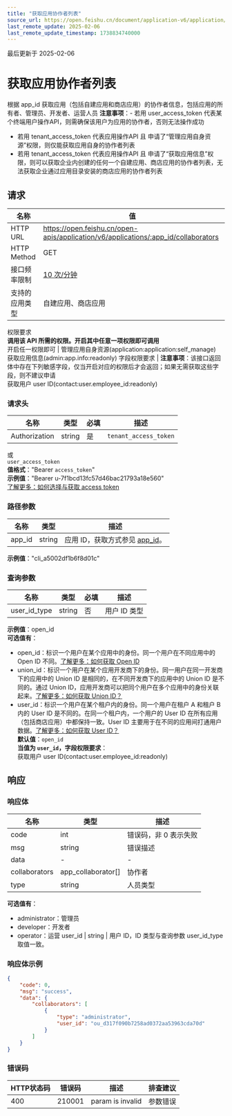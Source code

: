 ```yaml
---
title: "获取应用协作者列表"
source_url: https://open.feishu.cn/document/application-v6/application/get-3
last_remote_update: 2025-02-06
last_remote_update_timestamp: 1738834740000
---
```

最后更新于 2025-02-06

# 获取应用协作者列表

根据 app_id 获取应用（包括自建应用和商店应用）的协作者信息，包括应用的所有者、管理员、开发者、运营人员
**注意事项**：- 若用 user_access_token 代表某个终端用户操作API，则需确保该用户为应用的协作者，否则无法操作成功
- 若用 tenant_access_token 代表应用操作API 且 申请了“管理应用自身资源”权限，则仅能获取应用自身的协作者列表
- 若用 tenant_access_token 代表应用操作API 且 申请了“获取应用信息”权限，则可以获取企业内创建的任何一个自建应用、商店应用的协作者列表，无法获取企业通过应用目录安装的商店应用的协作者列表

## 请求
名称 | 值
---|---
HTTP URL | https://open.feishu.cn/open-apis/application/v6/applications/:app_id/collaborators
HTTP Method | GET
接口频率限制 | [10 次/分钟](https://open.feishu.cn/document/ukTMukTMukTM/uUzN04SN3QjL1cDN)
支持的应用类型 | 自建应用、商店应用
权限要求  
            **调用该 API 所需的权限。开启其中任意一项权限即可调用**  
            开启任一权限即可 | 管理应用自身资源(application:application:self_manage)  
            获取应用信息(admin:app.info:readonly)
字段权限要求 | **注意事项**：该接口返回体中存在下列敏感字段，仅当开启对应的权限后才会返回；如果无需获取这些字段，则不建议申请  
        获取用户 user ID(contact:user.employee_id:readonly)

### 请求头

名称 | 类型 | 必填 | 描述
--- | --- | --- | ---
Authorization | string | 是 | `tenant_access_token`  
或  
`user_access_token`  
**值格式**："Bearer `access_token`"  
**示例值**："Bearer u-7f1bcd13fc57d46bac21793a18e560"  
[了解更多：如何选择与获取 access token](https://open.feishu.cn/document/uAjLw4CM/ugTN1YjL4UTN24CO1UjN/trouble-shooting/how-to-choose-which-type-of-token-to-use)

### 路径参数

名称 | 类型 | 描述
--- | --- | ---
app_id | string | 应用 ID，获取方式参见 [app_id](https://open.feishu.cn/document/ukTMukTMukTM/uYTM5UjL2ETO14iNxkTN/terminology#b047be0c)。  
**示例值**："cli_a5002df1b6f8d01c"

### 查询参数

名称 | 类型 | 必填 | 描述
--- | --- | --- | ---
user_id_type | string | 否 | 用户 ID 类型  
**示例值**：open_id  
**可选值有**：  
- open_id：标识一个用户在某个应用中的身份。同一个用户在不同应用中的 Open ID 不同。[了解更多：如何获取 Open ID](https://open.feishu.cn/document/uAjLw4CM/ugTN1YjL4UTN24CO1UjN/trouble-shooting/how-to-obtain-openid)  
- union_id：标识一个用户在某个应用开发商下的身份。同一用户在同一开发商下的应用中的 Union ID 是相同的，在不同开发商下的应用中的 Union ID 是不同的。通过 Union ID，应用开发商可以把同个用户在多个应用中的身份关联起来。[了解更多：如何获取 Union ID？](https://open.feishu.cn/document/uAjLw4CM/ugTN1YjL4UTN24CO1UjN/trouble-shooting/how-to-obtain-union-id)  
- user_id：标识一个用户在某个租户内的身份。同一个用户在租户 A 和租户 B 内的 User ID 是不同的。在同一个租户内，一个用户的 User ID 在所有应用（包括商店应用）中都保持一致。User ID 主要用于在不同的应用间打通用户数据。[了解更多：如何获取 User ID？](https://open.feishu.cn/document/uAjLw4CM/ugTN1YjL4UTN24CO1UjN/trouble-shooting/how-to-obtain-user-id)  
**默认值**：`open_id`  
**当值为 `user_id`，字段权限要求**：  
获取用户 user ID(contact:user.employee_id:readonly)

## 响应

### 响应体

名称 | 类型 | 描述
--- | --- | ---
code | int | 错误码，非 0 表示失败
msg | string | 错误描述
data | \- | \-
collaborators | app_collaborator\[\] | 协作者
type | string | 人员类型  
**可选值有**：  
- administrator：管理员  
- developer：开发者  
- operator：运营
user_id | string | 用户 ID，ID 类型与查询参数 user_id_type 取值一致。

### 响应体示例
```json
{
    "code": 0,
    "msg": "success",
    "data": {
        "collaborators": [
            {
                "type": "administrator",
                "user_id": "ou_d317f090b7258ad0372aa53963cda70d"
            }
        ]
    }
}
```

### 错误码

HTTP状态码 | 错误码 | 描述 | 排查建议
--- | --- | --- | ---
400 | 210001 | param is invalid | 参数错误
